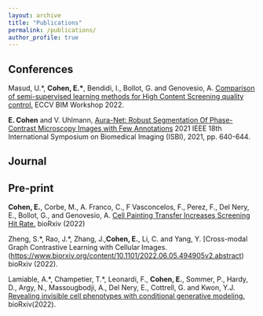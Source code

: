 ```yaml
---
layout: archive
title: "Publications"
permalink: /publications/
author_profile: true
---
```


## Conferences ##

Masud, U.\*, **Cohen, E.\***, Bendidi, I., Bollot, G. and Genovesio, A. [Comparison of semi-supervised learning methods for High Content Screening quality control.](https://arxiv.org/abs/2208.04592) ECCV BIM Workshop 2022. 

**E. Cohen** and V. Uhlmann, [Aura-Net: Robust Segmentation Of Phase-Contrast Microscopy Images with Few Annotations](https://arxiv.org/abs/2102.01389) 2021 IEEE 18th International Symposium on Biomedical Imaging (ISBI), 2021, pp. 640-644.

## Journal ##


## Pre-print ##

**Cohen, E.**, Corbe, M., A. Franco, C., F Vasconcelos, F., Perez, F., Del Nery, E., Bollot, G., and Genovesio, A. [Cell Painting Transfer Increases Screening Hit Rate.](https://www.biorxiv.org/content/10.1101/2022.10.24.513564v1.abstract) bioRxiv (2022)

Zheng, S.\*, Rao, J.\*, Zhang, J.,**Cohen, E.**, Li, C. and Yang, Y. [Cross-modal Graph Contrastive Learning with Cellular Images. (https://www.biorxiv.org/content/10.1101/2022.06.05.494905v2.abstract) bioRxiv (2022).

Lamiable, A.\*, Champetier, T.\*, Leonardi, F., **Cohen, E.**, Sommer, P., Hardy, D., Argy, N., Massougbodji, A., Del Nery, E., Cottrell, G. and Kwon, Y.J. [Revealing invisible cell phenotypes with conditional generative modeling.](https://www.biorxiv.org/content/10.1101/2022.06.16.496413v1.abstract) bioRxiv(2022).

